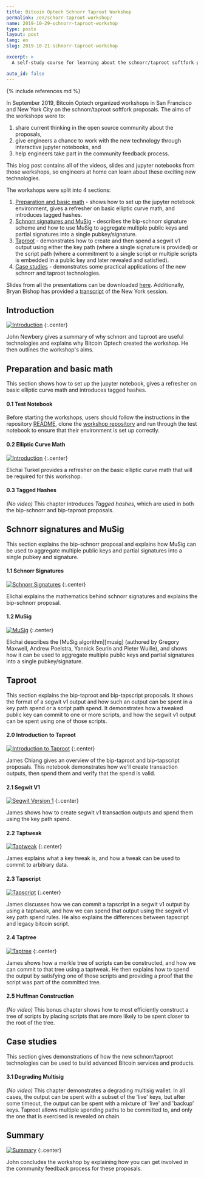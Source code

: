```yaml
---
title: Bitcoin Optech Schnorr Taproot Workshop
permalink: /en/schorr-taproot-workshop/
name: 2019-10-29-schnorr-taproot-workshop
type: posts
layout: post
lang: en
slug: 2019-10-21-schnorr-taproot-workshop

excerpt: >
  A self-study course for learning about the schnorr/taproot softfork proposal.

auto_id: false
---
```

{% include references.md %}

In September 2019, Bitcoin Optech organized workshops in San Francisco and
New York City on the schnorr/taproot softfork proposals. The aims of the workshops
were to:

1. share current thinking in the open source community about the proposals,
2. give engineers a chance to work with the new technology through interactive
   jupyter notebooks, and
3. help engineers take part in the community feedback process.

This blog post contains all of the videos, slides and jupyter notebooks from
those workshops, so engineers at home can learn about these exciting new
technologies.

The workshops were split into 4 sections:

1. [Preparation and basic math](#preparation-and-basic-math) - shows how to set
  up the jupyter notebook environment, gives a refresher on basic elliptic
  curve math, and introduces tagged hashes.
2. [Schnorr signatures and MuSig](#schnorr-signatures-and-musig) - describes
  the bip-schnorr signature scheme and how to use MuSig to aggregate multiple
  public keys and partial signatures into a single pubkey/signature.
3. [Taproot](#taproot) - demonstrates how to create and then spend a segwit v1 output
  using either the key path (where a single signature is provided) or the
  script path (where a commitment to a single script or multiple scripts is
  embedded in a public key and later revealed and satisfied).
4. [Case studies](#case-studies) - demonstrates some practical applications
  of the new schnorr and taproot technologies.

Slides from all the presentations can be downloaded [here][slides].
Additionally, Bryan Bishop has provided a [transcript][] of the New York
session.

## Introduction

[![Introduction](/img/posts/taproot-workshop/introduction.png)](https://www.youtube.com/watch?v=1gRCVLgkyAE&list=PLPrDsP88ifOVTEJf_jQGunDUS05M9GdIC)
{:.center}

John Newbery gives a summary of why schnorr and taproot are useful technologies
and explains why Bitcoin Optech created the workshop. He then outlines the
workshop's aims.

## Preparation and basic math

This section shows how to set up the jupyter notebook, gives a refresher on
basic elliptic curve math and introduces tagged hashes.

#### 0.1 Test Notebook

Before starting the workshops, users should follow the instructions in the
repository [README][readme], clone the [workshop repository][] and run through
the test notebook to ensure that their environment is set up correctly.

#### 0.2 Elliptic Curve Math

[![Introduction](/img/posts/taproot-workshop/elliptic-curve-math.png)](https://www.youtube.com/watch?v=oix8ov9iGgk&list=PLPrDsP88ifOVTEJf_jQGunDUS05M9GdIC&index=2)
{:.center}

Elichai Turkel provides a refresher on the basic elliptic curve math that will be
required for this workshop.

#### 0.3 Tagged Hashes

_(No video)_ This chapter introduces _Tagged hashes_, which are used in both
the bip-schnorr and bip-taproot proposals.

## Schnorr signatures and MuSig

This section explains the bip-schnorr proposal and explains how MuSig can be
used to aggregate multiple public keys and partial signatures into a single
pubkey and signature.

#### 1.1 Schnorr Signatures

[![Schnorr Signatures](/img/posts/taproot-workshop/schnorr.png)](https://www.youtube.com/watch?v=wybiVFdknhg&list=PLPrDsP88ifOVTEJf_jQGunDUS05M9GdIC&index=3)
{:.center}

Elichai explains the mathematics behind schnorr signatures and explains the
bip-schnorr proposal.

#### 1.2 MuSig

[![MuSig](/img/posts/taproot-workshop/musig.png)](https://www.youtube.com/watch?v=5MbTptrXEC4&list=PLPrDsP88ifOVTEJf_jQGunDUS05M9GdIC&index=4)
{:.center}

Elichai describes the [MuSig algorithm][musig] (authored by Gregory Maxwell,
Andrew Poelstra, Yannick Seurin and Pieter Wuille), and shows how it can be
used to aggregate multiple public keys and partial signatures into a single
pubkey/signature.

## Taproot

This section explains the bip-taproot and bip-tapscript proposals. It shows the
format of a segwit v1 output and how such an output can be spent in a key path
spend or a script path spend. It demonstrates how a tweaked public key can commit to
one or more scripts, and how the segwit v1 output can be spent using one of those
scripts.

#### 2.0 Introduction to Taproot

[![Introduction to Taproot](/img/posts/taproot-workshop/taproot-intro.png)](https://www.youtube.com/watch?v=KLNH0ttpdFg&list=PLPrDsP88ifOVTEJf_jQGunDUS05M9GdIC&index=5)
{:.center}

James Chiang gives an overview of the bip-taproot and bip-tapscript proposals. This
notebook demonstrates how we'll create transaction outputs, then spend them and
verify that the spend is valid.

#### 2.1 Segwit V1

[![Segwit Version 1](/img/posts/taproot-workshop/segwit-version-1.png)](https://www.youtube.com/watch?v=n-jAUaSkcAA&list=PLPrDsP88ifOVTEJf_jQGunDUS05M9GdIC&index=6)
{:.center}

James shows how to create segwit v1 transaction outputs and spend them
using the key path spend.

#### 2.2 Taptweak

[![Taptweak](/img/posts/taproot-workshop/taptweak.png)](https://www.youtube.com/watch?v=EkGbPxAExdQ&list=PLPrDsP88ifOVTEJf_jQGunDUS05M9GdIC&index=7)
{:.center}

James explains what a key tweak is, and how a tweak can be
used to commit to arbitrary data.

#### 2.3 Tapscript

[![Tapscript](/img/posts/taproot-workshop/tapscript.png)](https://www.youtube.com/watch?v=nXGe9_M5pjk&list=PLPrDsP88ifOVTEJf_jQGunDUS05M9GdIC&index=8)
{:.center}

James discusses how we can commit a tapscript in a segwit v1 output by using a
taptweak, and how we can spend that output using the segwit v1 key path spend
rules. He also explains the differences between tapscript and legacy bitcoin
script.

#### 2.4 Taptree

[![Taptree](/img/posts/taproot-workshop/taptree.png)](https://www.youtube.com/watch?v=n6R15Eo6J44&list=PLPrDsP88ifOVTEJf_jQGunDUS05M9GdIC&index=9)
{:.center}

James shows how a merkle tree of scripts can be constructed, and how we can
commit to that tree using a taptweak. He then explains how to spend the output by
satisfying one of those scripts and providing a proof that the script was part
of the committed tree.

#### 2.5 Huffman Construction

_(No video)_ This bonus chapter shows how to most efficiently construct a tree
of scripts by placing scripts that are more likely to be spent closer to the
root of the tree.

## Case studies

This section gives demonstrations of how the new schnorr/taproot technologies
can be used to build advanced Bitcoin services and products.

#### 3.1 Degrading Multisig

_(No video)_ This chapter demonstrates a degrading multisig wallet. In all
cases, the output can be spent with a subset of the 'live' keys, but after some
timeout, the output can be spent with a mixture of 'live' and 'backup' keys.
Taproot allows multiple spending paths to be committed to, and only the one
that is exercised is revealed on chain.

## Summary

[![Summary](/img/posts/taproot-workshop/summary.png)](https://www.youtube.com/watch?v=Q1od076K7IM&list=PLPrDsP88ifOVTEJf_jQGunDUS05M9GdIC&index=10)
{:.center}

 John concludes the workshop by explaining how you can get involved in the
community feedback process for these proposals.

[slides]: /img/posts/taproot-workshop/taproot-workshop.pdf
[transcript]: https://diyhpl.us/wiki/transcripts/bitcoinops/schnorr-taproot-workshop-2019/notes/
[readme]: https://github.com/bitcoinops/taproot-workshop/blob/master/README.md
[workshop repository]: https://github.com/bitcoinops/taproot-workshop/
